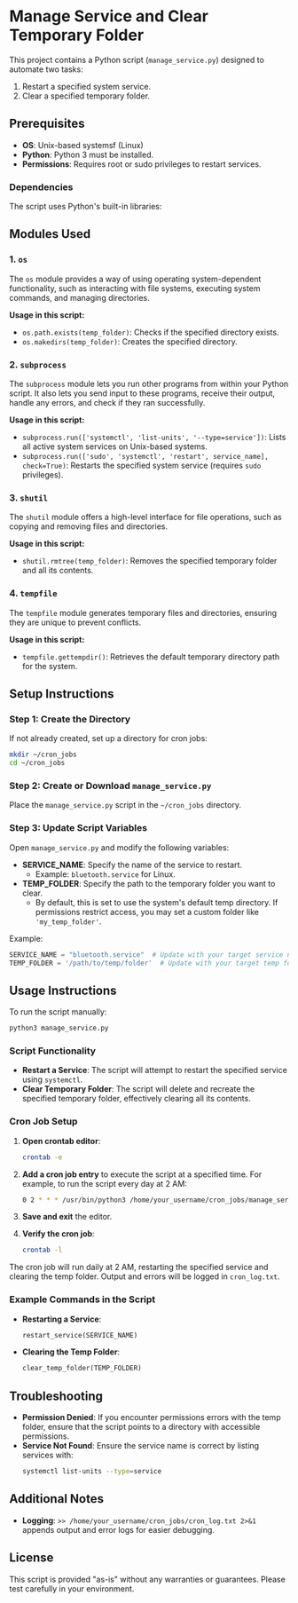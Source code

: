 
# Manage Service and Clear Temporary Folder

This project contains a Python script (`manage_service.py`) designed to automate two tasks:

1. Restart a specified system service.
2. Clear a specified temporary folder.

## Prerequisites

- **OS**: Unix-based systemsf (Linux)
- **Python**: Python 3 must be installed.
- **Permissions**: Requires root or sudo privileges to restart services.

### Dependencies

The script uses Python's built-in libraries:
## Modules Used

### 1. `os`
The `os` module provides a way of using operating system-dependent functionality, such as interacting with file systems, executing system commands, and managing directories.

**Usage in this script:**
- `os.path.exists(temp_folder)`: Checks if the specified directory exists.
- `os.makedirs(temp_folder)`: Creates the specified directory.
  
### 2. `subprocess`
The `subprocess` module lets you run other programs from within your Python script. It also lets you send input to these programs, receive their output, handle any errors, and check if they ran successfully.

**Usage in this script:**
- `subprocess.run(['systemctl', 'list-units', '--type=service'])`: Lists all active system services on Unix-based systems.
- `subprocess.run(['sudo', 'systemctl', 'restart', service_name], check=True)`: Restarts the specified system service (requires `sudo` privileges).

### 3. `shutil`
The `shutil` module offers a high-level interface for file operations, such as copying and removing files and directories.

**Usage in this script:**
- `shutil.rmtree(temp_folder)`: Removes the specified temporary folder and all its contents.

### 4. `tempfile`
The `tempfile` module generates temporary files and directories, ensuring they are unique to prevent conflicts.

**Usage in this script:**
- `tempfile.gettempdir()`: Retrieves the default temporary directory path for the system.


## Setup Instructions

### Step 1: Create the Directory

If not already created, set up a directory for cron jobs:
```bash
mkdir ~/cron_jobs
cd ~/cron_jobs
```

### Step 2: Create or Download `manage_service.py`

Place the `manage_service.py` script in the `~/cron_jobs` directory.

### Step 3: Update Script Variables

Open `manage_service.py` and modify the following variables:

- **SERVICE_NAME**: Specify the name of the service to restart. 
  - Example: `bluetooth.service` for Linux.
- **TEMP_FOLDER**: Specify the path to the temporary folder you want to clear. 
  - By default, this is set to use the system's default temp directory. If permissions restrict access, you may set a custom folder like `'my_temp_folder'`.

Example:
```python
SERVICE_NAME = "bluetooth.service"  # Update with your target service name
TEMP_FOLDER = '/path/to/temp/folder'  # Update with your target temp folder path
```

## Usage Instructions

To run the script manually:
```bash
python3 manage_service.py
```

### Script Functionality

- **Restart a Service**: The script will attempt to restart the specified service using `systemctl`.
- **Clear Temporary Folder**: The script will delete and recreate the specified temporary folder, effectively clearing all its contents.

### Cron Job Setup

1. **Open crontab editor**:
   ```bash
   crontab -e
   ```

2. **Add a cron job entry** to execute the script at a specified time. For example, to run the script every day at 2 AM:
   ```bash
   0 2 * * * /usr/bin/python3 /home/your_username/cron_jobs/manage_service.py >> /home/your_username/cron_jobs/cron_log.txt 2>&1
   ```

3. **Save and exit** the editor.

4. **Verify the cron job**:
   ```bash
   crontab -l
   ```

The cron job will run daily at 2 AM, restarting the specified service and clearing the temp folder. Output and errors will be logged in `cron_log.txt`.

### Example Commands in the Script

- **Restarting a Service**:
  ```python
  restart_service(SERVICE_NAME)
  ```
- **Clearing the Temp Folder**:
  ```python
  clear_temp_folder(TEMP_FOLDER)
  ```

## Troubleshooting

- **Permission Denied**: If you encounter permissions errors with the temp folder, ensure that the script points to a directory with accessible permissions.
- **Service Not Found**: Ensure the service name is correct by listing services with:
  ```bash
  systemctl list-units --type=service
  ```

## Additional Notes


- **Logging**: `>> /home/your_username/cron_jobs/cron_log.txt 2>&1` appends output and error logs for easier debugging.

## License

This script is provided "as-is" without any warranties or guarantees. Please test carefully in your environment.
